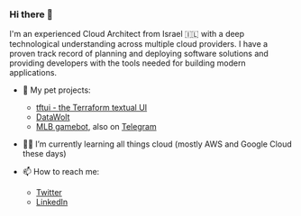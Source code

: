 ### Hi there 👋

I'm an experienced Cloud Architect from Israel 🇮🇱 with a deep technological understanding across multiple cloud providers. 
I have a proven track record of planning and deploying software solutions and providing developers with the tools needed for building modern applications. 

- 🐶 My pet projects:
  - [tftui - the Terraform textual UI](https://github.com/idoavrah/terraform-tui)
  - [DataWolt](https://github.com/idoavrah/datawolt)
  - [MLB gamebot](https://github.com/idoavrah/mlbgamebot), also on [Telegram](https://t.me/mlbgameupdates)

- 🧑‍🎓 I’m currently learning all things cloud (mostly AWS and Google Cloud these days)

- 📫 How to reach me:
  - [Twitter](https://twitter.com/idoavraham)
  - [LinkedIn](https://www.linkedin.com/in/idoavraham)

